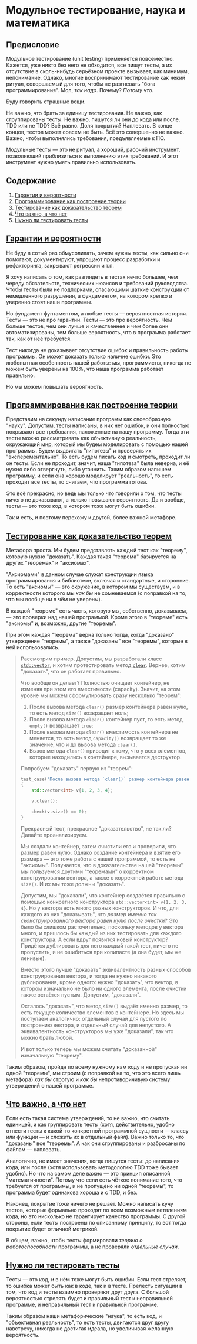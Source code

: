 Модульное тестирование, наука и математика
==========================================

Предисловие
-----------

Модульное тестирование (unit testing) применяется повсеместно. Кажется, уже никто без него не обходится, все пишут тесты, а их отсутствие в сколь-нибудь серьёзном проекте вызывает, как минимум, непонимание. Однако, многие воспринимают тестирование как некий ритуал, совершаемый для того, чтобы не разгневать "бога программирования". Мол, _так надо_. Почему? _Потому что_.

Буду говорить страшные вещи.

Не важно, что брать за единицу тестирования. Не важно, как сгруппированы тесты. Не важно, пишутся ли они до кода или после. TDD или не TDD? Всё равно. Доля покрытия? Наплевать. В конце концов, тестов может совсем не быть. Всё это совершенно не важно. Важно, чтобы выполнялись требования, предъявляемые к ПО.

Модульные тесты — это не ритуал, а хороший, рабочий инструмент, позволяющий приблизиться к выполнению этих требований. И этот инструмент нужно уметь правильно использовать.

Содержание
----------

1.  [Гарантии и вероятности](#гарантии-и-вероятности)
2.  [Программирование как построение теории](#программирование-как-построение-теории)
3.  [Тестирование как доказательство теорем](#тестирование-как-доказательство-теорем)
4.  [Что важно, а что нет](#что-важно-а-что-нет)
5.  [Нужно ли тестировать тесты](#нужно-ли-тестировать-тесты)

[Гарантии и вероятности](#содержание)
-------------------------------------

Не буду в сотый раз обмусоливать, зачем нужны тесты, как сильно они помогают, документируют, упрощают процесс разработки и рефакторинга, закрывают регрессии и т.п.

Я хочу написать о том, как разглядеть в тестах нечто большее, чем череду обязательств, технических нюансов и требований руководства. Чтобы тесты были не подпорками, спасающими шаткие конструкции от немедленного разрушения, а фундаментом, на котором крепко и уверенно стоят наши программы.

Но фундамент фунтаментом, а любые тесты — вероятностная история. Тесты — это не про гарантии. Тесты — это про вероятность. Чем больше тестов, чем они лучше и качественнее и чем более они автоматизированы, тем больше вероятность, что в программа работает так, как от неё требуется.

Тест никогда не доказывает отсутствие ошибок и правильность работы программы. Он может доказать только наличие ошибки. Это любопытная особенность нашей работы: мы, программисты, никогда не можем быть уверены на 100%, что наша программа работает правильно.

Но мы можем повышать вероятность.

[Программирование как построение теории](#содержание)
-----------------------------------------------------

Представим на секунду написание программ как своеобразную "науку". Допустим, тесты написаны, в них нет ошибок, и они полностью покрывают все требования, наложенные на нашу программу. Тогда эти тесты можно рассматривать как объективную реальность, окружающий мир, который мы будем моделировать с помощью нашей программы. Будем выдвигать "гипотезы" и проверять их "эксперементально". То есть будем писать код и смотреть, проходит ли он тесты. Если не проходит, значит, наша "гипотеза" была неверна, и её нужно либо отвергнуть, либо уточнить. Таким образом напишем программу, и если она хорошо моделирует "реальность", то есть проходит все тесты, то считаем, что программа готова.

Это всё прекрасно, но ведь мы только что говорили о том, что тесты ничего не доказывают, а только повышают вероятность. Да и вообще, тесты — это тоже код, в котором тоже могут быть ошибки.

Так и есть, и поэтому перехожу к другой, более важной метафоре.

[Тестирование как доказательство теорем](#содержание)
-----------------------------------------------------

Метафора проста. Мы будем представлять каждый тест как "теорему", которую нужно "доказать". Каждая такая "теорема" базируется на других "теоремах" и "аксиомах".

"Аксиомами" в данном случае служат конструкции языка программирования и библиотеки, включая и стандартные, и сторонние. То есть "аксиомы" — это окружение, в котором мы существуем, и в корректности которого мы _как бы_ не сомневаемся (с поправкой на то, что мы вообще ни в чём не уверены).

В каждой "теореме" есть часть, которую мы, собственно, доказываем, — это проверки над нашей программой. Кроме этого в "теореме" есть "аксиомы" и, возможно, другие "теоремы".

При этом каждая "теорема" верна только тогда, когда "доказано" утверждение "теоремы", а также "доказаны" все "теоремы", которые в ней использовались.

> Рассмотрим пример. Допустим, мы разработали класс [`std::vector`](https://en.cppreference.com/w/cpp/container/vector), и хотим протестировать метод [`clear`](https://en.cppreference.com/w/cpp/container/vector/clear). Вернее, хотим "доказать", что он работает правильно.
>
> Что вообще он делает? Полностью очищает контейнер, не изменяя при этом его вместимости (capacity). Значит, на этом уровне мы можем сформулировать сразу несколько "теорем":
>
> 1.  После вызова метода `clear()` размер контейнера равен нулю, то есть метод `size()` возвращает ноль;
> 2.  После вызова метода `clear()` контейнер пуст, то есть метод `empty()` возвращает `true`;
> 3.  После вызова метода `clear()` вместимость контейнера не меняется, то есть метод `capacity()` возвращает то же значение, что и до вызова метода `clear()`.
> 4.  Вызов метода `clear()` приводит к тому, что у всех элементов, которые находились в контейнере, вызывается деструктор.
>
> Попробуем "доказать" первую из "теорем":
>
> ```c++
> test_case("После вызова метода `clear()` размер контейнера равен нулю")
> {
>     std::vector<int> v{1, 2, 3, 4};
>
>     v.clear();
>
>     check(v.size() == 0);
> }
> ```
>
> Прекрасный тест, прекрасное "доказательство", не так ли? Давайте проанализируем.
>
> Мы создали контейнер, затем очистили его и проверили, что размер равен нулю. Однако создание контейнера и взятие его размера — это тоже работа с нашей программой, то есть не "аксиомы". Получается, что в доказательстве нашей "теоремы" мы пользуемся другими "теоремами" о корректном конструировании вектора, а также о корректной работе метода `size()`. И их мы тоже должны "доказать".
>
> Допустим, мы "доказали", что контейнер создаётся правильно с помощью конкретного конструктора `std::vector<int> v{1, 2, 3, 4}`. Но у вектора есть много разных конструкторов. И что, для каждого из них "доказывать", что _размер именно так сконструированного вектора равен нулю после очистки_? Это было бы слишком расточительно, поскольку методов у вектора много, и пришлось бы каждый из них тестировать для каждого конструктора. А если вдруг появится новый конструктор? Придётся дублировать для него каждый такой тест, ничего не пропустить, и не ошибиться при копипасте (а она будет, мы же ленивые).
>
> Вместо этого лучше "доказать" эквивалентность разных способов конструирования вектора, и тогда не нужно никакого дублирования, кроме одного: нужно "доказать", что вектор, в котором изначально не было ни одного элемента, после очистки также остаётся пустым. Допустим, "доказали".
>
> Осталось "доказать", что метод `size()` выдаёт именно размер, то есть текущее количество элементов в контейнере. Но здесь мы поступаем аналогично: отдельный случай для пустого по построению вектора, и отдельный случай для непустого. А эквивалентность конструкторов мы уже "доказали", так что можно брать любой.
>
> И вот только теперь мы можем считать "доказанной" изначальную "теорему".

Таким образом, пройдя по всему нужному нам коду и не пропуская ни одной "теоремы", мы строим (с поправкой на то, что это всего лишь метафора) _как бы_ строгую и _как бы_ непротиворичивую систему утверждений о нашей программе.

[Что важно, а что нет](#содержание)
-----------------------------------

Если есть такая система утверждений, то не важно, что считать единицей, и как группировать тесты (хотя, действительно, удобно отнести тесты к какой-то конкретной программной сущности — классу или функции — и сложить их в отдельный файл). Важно только то, что "доказаны" все "теоремы". А как они сгруппированы и разбросаны по файлам — наплевать.

Аналогично, не имеет значения, когда пишутся тесты: до написания кода, или после (хотя использовать методологию TDD тоже бывает удобно). Но что на самом деле важно — это принцип описанной "математичности". Потому что если есть чёткое понимание того, что требуется от программы, и не пропущено ни одной "теоремы", то программа будет одинакова хороша и с TDD, и без.

Наконец, покрытие тоже ничего не решает. Можно написать кучу тестов, которые формально проходят по всем возможным ветвлениям кода, но это нисколько не гарантирует качество программы. С другой стороны, если тесты построены по описанному принципу, то вот тогда покрытие будет отличной метрикой.

В общем, важно, чтобы тесты формировали _теорию о работоспособности_ программы, а не проверяли _отдельные случаи_.

[Нужно ли тестировать тесты](#содержание)
-----------------------------------------

Тесты — это код, и в нём тоже могут быть ошибки. Если тест стреляет, то ошибка может быть как в коде, так и в тесте. Прелесть ситуации в том, что код и тесты взаимно проверяют друг друга. С большой вероятностью стрелять будет и правильный тест к неправильной программе, и неправильный тест к правильной программе.

Таким образом наши метафорические "наука", то есть код, и "объективная реальность", то есть тесты, двигаются друг другу навстречу, никогда не достигая идеала, но увеличивая желанную вероятность.
